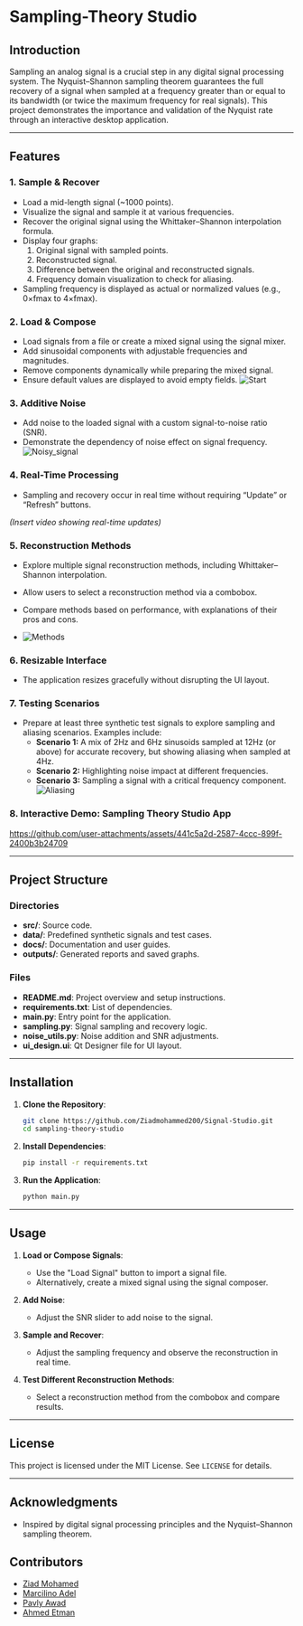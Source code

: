 # Sampling-Theory Studio

## Introduction
Sampling an analog signal is a crucial step in any digital signal processing system. The Nyquist–Shannon sampling theorem guarantees the full recovery of a signal when sampled at a frequency greater than or equal to its bandwidth (or twice the maximum frequency for real signals). This project demonstrates the importance and validation of the Nyquist rate through an interactive desktop application.

---

## Features

### 1. **Sample & Recover**
- Load a mid-length signal (~1000 points).
- Visualize the signal and sample it at various frequencies.
- Recover the original signal using the Whittaker–Shannon interpolation formula.
- Display four graphs:
  1. Original signal with sampled points.
  2. Reconstructed signal.
  3. Difference between the original and reconstructed signals.
  4. Frequency domain visualization to check for aliasing.
- Sampling frequency is displayed as actual or normalized values (e.g., 0×fmax to 4×fmax).


### 2. **Load & Compose**
- Load signals from a file or create a mixed signal using the signal mixer.
- Add sinusoidal components with adjustable frequencies and magnitudes.
- Remove components dynamically while preparing the mixed signal.
- Ensure default values are displayed to avoid empty fields.
![Start](https://github.com/user-attachments/assets/c1fcb829-67b4-49bc-81ef-a824fdd9c87d)


### 3. **Additive Noise**
- Add noise to the loaded signal with a custom signal-to-noise ratio (SNR).
- Demonstrate the dependency of noise effect on signal frequency.
![Noisy_signal](https://github.com/user-attachments/assets/403c7499-6f15-4ab3-9c1b-ba0a7b74aa58)


### 4. **Real-Time Processing**
- Sampling and recovery occur in real time without requiring “Update” or “Refresh” buttons.

*(Insert video showing real-time updates)*

### 5. **Reconstruction Methods**
- Explore multiple signal reconstruction methods, including Whittaker–Shannon interpolation.
- Allow users to select a reconstruction method via a combobox.
- Compare methods based on performance, with explanations of their pros and cons.

- ![Methods](https://github.com/user-attachments/assets/9e60ec13-7f43-4bbc-9a78-e995a8f708b2)


### 6. **Resizable Interface**
- The application resizes gracefully without disrupting the UI layout.

### 7. **Testing Scenarios**
- Prepare at least three synthetic test signals to explore sampling and aliasing scenarios. Examples include:
  - **Scenario 1:** A mix of 2Hz and 6Hz sinusoids sampled at 12Hz (or above) for accurate recovery, but showing aliasing when sampled at 4Hz.
  - **Scenario 2:** Highlighting noise impact at different frequencies.
  - **Scenario 3:** Sampling a signal with a critical frequency component.
![Aliasing](https://github.com/user-attachments/assets/83f78e51-b2cd-4031-84c4-cc2686836955)

### 8. **Interactive Demo: Sampling Theory Studio App**
https://github.com/user-attachments/assets/441c5a2d-2587-4ccc-899f-2400b3b24709

---

## Project Structure

### Directories
- **src/**: Source code.
- **data/**: Predefined synthetic signals and test cases.
- **docs/**: Documentation and user guides.
- **outputs/**: Generated reports and saved graphs.

### Files
- **README.md**: Project overview and setup instructions.
- **requirements.txt**: List of dependencies.
- **main.py**: Entry point for the application.
- **sampling.py**: Signal sampling and recovery logic.
- **noise_utils.py**: Noise addition and SNR adjustments.
- **ui_design.ui**: Qt Designer file for UI layout.

---

## Installation

1. **Clone the Repository**:
   ```bash
   git clone https://github.com/Ziadmohammed200/Signal-Studio.git
   cd sampling-theory-studio
   ```

2. **Install Dependencies**:
   ```bash
   pip install -r requirements.txt
   ```

3. **Run the Application**:
   ```bash
   python main.py
   ```

---

## Usage

1. **Load or Compose Signals**:
   - Use the "Load Signal" button to import a signal file.
   - Alternatively, create a mixed signal using the signal composer.

2. **Add Noise**:
   - Adjust the SNR slider to add noise to the signal.

3. **Sample and Recover**:
   - Adjust the sampling frequency and observe the reconstruction in real time.

4. **Test Different Reconstruction Methods**:
   - Select a reconstruction method from the combobox and compare results.

---

## License
This project is licensed under the MIT License. See `LICENSE` for details.

---

## Acknowledgments
- Inspired by digital signal processing principles and the Nyquist–Shannon sampling theorem.
## Contributors
- [Ziad Mohamed](https://github.com/Ziadmohammed200) 
- [Marcilino Adel](https://github.com/marcilino-adel)
- [Pavly Awad](https://github.com/PavlyAwad)
- [Ahmed Etman](https://github.com/AhmedEtma)







